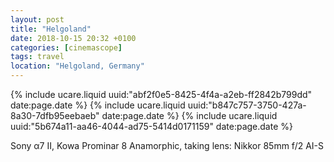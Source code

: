 ```yaml
---
layout: post
title: "Helgoland"
date: 2018-10-15 20:32 +0100
categories: [cinemascope]
tags: travel
location: "Helgoland, Germany"
---
```


{% include ucare.liquid uuid:"abf2f0e5-8425-4f4a-a2eb-ff2842b799dd" date:page.date %}
{% include ucare.liquid uuid:"b847c757-3750-427a-8a30-7dfb95eebaeb" date:page.date %}
{% include ucare.liquid uuid:"5b674a11-aa46-4044-ad75-5414d0171159" date:page.date %}

Sony α7 II, Kowa Prominar 8 Anamorphic, taking lens: Nikkor 85mm f/2 AI-S

